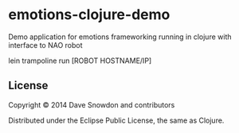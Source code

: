 emotions-clojure-demo
=====================

Demo application for emotions frameworking running in clojure with interface to NAO robot

lein trampoline run [ROBOT HOSTNAME/IP]

## License

Copyright © 2014 Dave Snowdon and contributors

Distributed under the Eclipse Public License, the same as Clojure.

